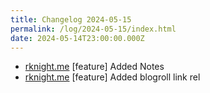```yaml
---
title: Changelog 2024-05-15
permalink: /log/2024-05-15/index.html
date: 2024-05-14T23:00:00.000Z
---
```


- [rknight.me](https://rknight.me) [feature] Added Notes
- [rknight.me](https://rknight.me) [feature] Added blogroll link rel